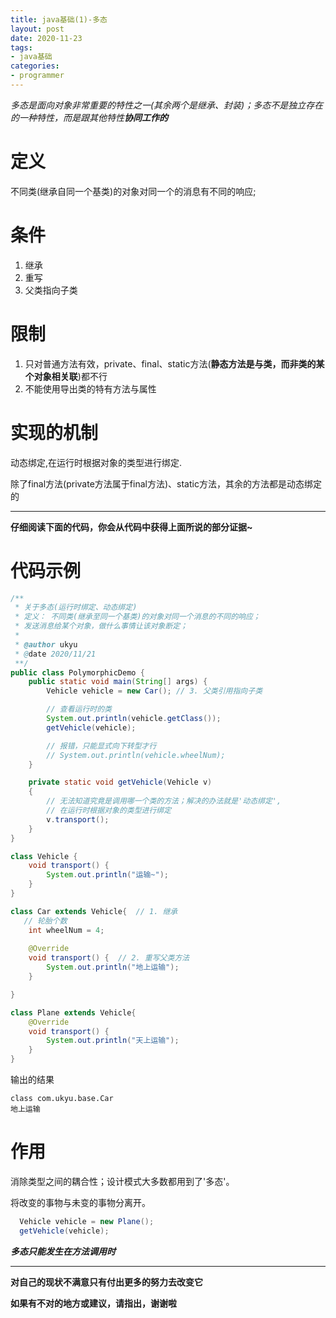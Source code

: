 ```yaml
---
title: java基础(1)-多态
layout: post
date: 2020-11-23
tags: 
- java基础
categories:
- programmer
---
```

*多态是面向对象非常重要的特性之一(其余两个是继承、封装)；多态不是独立存在的一种特性，而是跟其他特性**协同工作的***

# 定义
不同类(继承自同一个基类)的对象对同一个的消息有不同的响应;
<!-- more -->

# 条件
1. 继承
2. 重写
3. 父类指向子类

# 限制
1. 只对普通方法有效，private、final、static方法(**静态方法是与类，而非类的某个对象相关联**)都不行
2. 不能使用导出类的特有方法与属性

# 实现的机制
动态绑定,在运行时根据对象的类型进行绑定.

除了final方法(private方法属于final方法)、static方法，其余的方法都是动态绑定的

---

**仔细阅读下面的代码，你会从代码中获得上面所说的部分证据~**

# 代码示例
```java
/**
 * 关于多态(运行时绑定、动态绑定)
 * 定义： 不同类(继承至同一个基类)的对象对同一个消息的不同的响应；
 * 发送消息给某个对象，做什么事情让该对象断定；
 * 
 * @author ukyu
 * @date 2020/11/21
 **/
public class PolymorphicDemo {
    public static void main(String[] args) {
        Vehicle vehicle = new Car(); // 3. 父类引用指向子类

        // 查看运行时的类
        System.out.println(vehicle.getClass());
        getVehicle(vehicle);

        // 报错，只能显式向下转型才行
        // System.out.println(vehicle.wheelNum); 
    }

    private static void getVehicle(Vehicle v)
    {
        // 无法知道究竟是调用哪一个类的方法；解决的办法就是'动态绑定',
        // 在运行时根据对象的类型进行绑定
        v.transport();
    }
}

class Vehicle {
    void transport() {
        System.out.println("运输~");
    }
}

class Car extends Vehicle{  // 1. 继承
   // 轮胎个数
    int wheelNum = 4;
    
    @Override
    void transport() {  // 2. 重写父类方法
        System.out.println("地上运输");
    }

}

class Plane extends Vehicle{
    @Override
    void transport() {
        System.out.println("天上运输");
    }
}
```
输出的结果
```
class com.ukyu.base.Car
地上运输
```

# 作用
消除类型之间的耦合性；设计模式大多数都用到了'多态'。

将改变的事物与未变的事物分离开。

```java
  Vehicle vehicle = new Plane();
  getVehicle(vehicle);
```

***多态只能发生在方法调用时***

---
**对自己的现状不满意只有付出更多的努力去改变它**

**如果有不对的地方或建议，请指出，谢谢啦**

